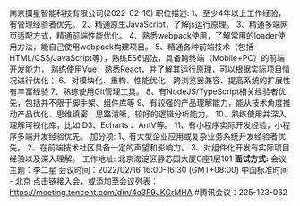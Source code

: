 南京摄星智能科技有限公司(2022-02-16)
职位描述:
1、至少4年以上工作经验，有管理经验者优先。
2、精通原生JavaScript，了解js运行原理。
3、精通多端网页适配方式，精通前端性能优化。
4、熟悉webpack使用，了解常用的loader使用方法，能自己使用webpack构建项目。
5、精通各种前端技术（包括HTML/CSS/JavaScript等），熟练ES6语法，具备跨终端（Mobile+PC）的前端开发能力，
熟练使用Vue，熟悉React，并了解其运行原理，可以根据实际项目情况进行优化；
6、对模块化、重构、性能优化、跨浏览器兼容、提高系统的扩展性有丰富经验
7、熟练使用Git管理工具。
8、有NodeJS/TypeScript相关经验者优先，包括并不限于脚手架、组件库等
9、有较强的产品理解能力，能从技术角度推动产品优化、思维缜密、思路清晰，较好的逻辑分析能力。
10、熟练使用并深入理解可视化库，比如 D3、Echarts 、AntV等。
11、有小程序实际开发经验，小程序多端开发经验优先。
加分项:
1、有大型企业应用或复杂业务系统开发经验者优先。
2、在前端技术社区具备一定的声望和影响力。
3、对组件化开发有实际项目经验以及深入理解。
工作地址:  北京海淀区静芯园大厦G座1层101
****面试方式:****
会议主题：李二星
会议时间：2022/02/16 16:00-16:30 (GMT+08:00) 中国标准时间 - 北京
点击链接入会，或添加至会议列表：
https://meeting.tencent.com/dm/4e3F9JKGrMHA
#腾讯会议：225-123-062
